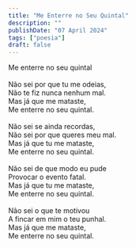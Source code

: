 ```yaml
---
title: "Me Enterre no Seu Quintal"
description: ""
publishDate: "07 April 2024"
tags: ["poesia"]
draft: false
---
```


Me enterre no seu quintal<br>
<br>
Não sei por que tu me odeias,<br>
Não te fiz nunca nenhum mal.<br>
Mas já que me mataste,<br>
Me enterre no seu quintal.<br>
<br>
Não sei se ainda recordas,<br>
Não sei por que queres meu mal.<br>
Mas já que tu me mataste,<br>
Me enterre no seu quintal.<br>
<br>
Não sei de que modo eu pude<br>
Provocar o evento fatal.<br>
Mas já que tu me mataste,<br>
Me enterre no seu quintal.<br>
<br>
Não sei o que te motivou<br>
A fincar em mim o teu punhal.<br>
Mas já que me mataste,<br>
Me enterre no seu quintal.<br>